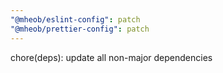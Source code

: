 ```yaml
---
"@mheob/eslint-config": patch
"@mheob/prettier-config": patch
---
```


chore(deps): update all non-major dependencies
